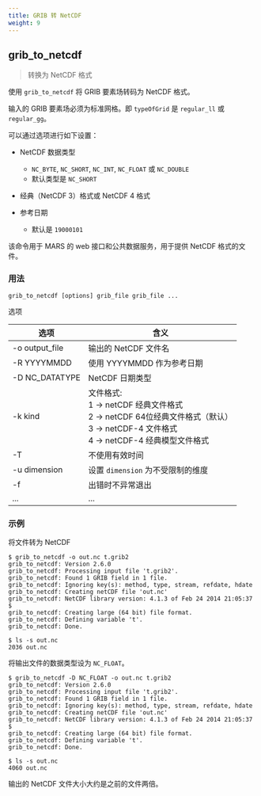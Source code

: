 ```yaml
---
title: GRIB 转 NetCDF
weight: 9
---
```


## grib_to_netcdf

> 转换为 NetCDF 格式

使用 `grib_to_netcdf` 将 GRIB 要素场转码为 NetCDF 格式。

输入的 GRIB 要素场必须为标准网格。即 `typeOfGrid` 是 `regular_ll` 或 `regular_gg`。

可以通过选项进行如下设置：

- NetCDF 数据类型
    - `NC_BYTE`, `NC_SHORT`, `NC_INT`, `NC_FLOAT` 或 `NC_DOUBLE`
    - 默认类型是 `NC_SHORT`

- 经典（NetCDF 3）格式或 NetCDF 4 格式
- 参考日期
    - 默认是 `19000101`

该命令用于 MARS 的 web 接口和公共数据服务，用于提供 NetCDF 格式的文件。

### 用法

```
grib_to_netcdf [options] grib_file grib_file ...
```

选项

选项 | 含义
----|----
-o output_file | 输出的 NetCDF 文件名
-R YYYYMMDD | 使用 YYYYMMDD 作为参考日期
-D NC_DATATYPE | NetCDF 日期类型
-k kind | 文件格式: <br/>1 → netCDF 经典文件格式<br/>2 → netCDF 64位经典文件格式（默认）<br/>3 → netCDF-4 文件格式</br>4 → netCDF-4 经典模型文件格式
-T | 不使用有效时间
-u dimension | 设置 `dimension` 为不受限制的维度
-f | 出错时不异常退出
... | ...

### 示例

将文件转为 NetCDF

```
$ grib_to_netcdf -o out.nc t.grib2
grib_to_netcdf: Version 2.6.0
grib_to_netcdf: Processing input file 't.grib2'.
grib_to_netcdf: Found 1 GRIB field in 1 file.
grib_to_netcdf: Ignoring key(s): method, type, stream, refdate, hdate
grib_to_netcdf: Creating netCDF file 'out.nc'
grib_to_netcdf: NetCDF library version: 4.1.3 of Feb 24 2014 21:05:37 $
grib_to_netcdf: Creating large (64 bit) file format.
grib_to_netcdf: Defining variable 't'.
grib_to_netcdf: Done.

$ ls -s out.nc
2036 out.nc
```

将输出文件的数据类型设为 `NC_FLOAT`。

```
$ grib_to_netcdf -D NC_FLOAT -o out.nc t.grib2
grib_to_netcdf: Version 2.6.0
grib_to_netcdf: Processing input file 't.grib2'.
grib_to_netcdf: Found 1 GRIB field in 1 file.
grib_to_netcdf: Ignoring key(s): method, type, stream, refdate, hdate
grib_to_netcdf: Creating netCDF file 'out.nc'
grib_to_netcdf: NetCDF library version: 4.1.3 of Feb 24 2014 21:05:37 $
grib_to_netcdf: Creating large (64 bit) file format.
grib_to_netcdf: Defining variable 't'.
grib_to_netcdf: Done.

$ ls -s out.nc
4060 out.nc
```

输出的 NetCDF 文件大小大约是之前的文件两倍。
